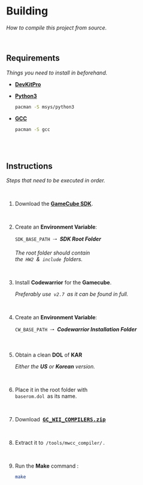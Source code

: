 
# Building

*How to compile this project from source.*

<br>

## Requirements
 
*Things you need to install in beforehand.*

- **[DevKitPro]**

- **[Python3]**

    ```sh
    pacman -S msys/python3
    ```

- **[GCC]**

    ```sh
    pacman -S gcc
    ```

<br>
<br>

## Instructions

*Steps that need to be executed in order.*

<br>

1.  Download the **[GameCube SDK]**.

    <br>

2.  Create an **Environment Variable**:

    `SDK_BASE_PATH`  🠒  ***SDK Root Folder***

    *The root folder should contain* <br>
    *the  `HW2`  &  `include`  folders.*

    <br>

3.  Install **Codewarrior** for the **Gamecube**.

    *Preferably use  `v2.7`  as it can be found in full.*

    <br>

4.  Create an **Environment Variable**:

    `CW_BASE_PATH`  🠒  ***Codewarrior Installation Folder***
    
    <br>

5.  Obtain a clean **DOL** of **KAR**

    *Either the **US** or **Korean** version.*

    <br>

6.  Place it in the root folder with <br>
    `baserom.dol`  as its name.

    <br>

7.  Download <kbd>**[GC_WII_COMPILERS.zip][GC]**</kbd>

    <br>

8.  Extract it to  `/tools/mwcc_compiler/` .

    <br>

9.  Run the **Make** command :

    ```sh
    make
    ```

<br>


<!----------------------------------------------------------------------------->

[GameCube SDK]: https://archive.org/details/GameCubeSDK
[DevKitPro]: https://devkitpro.org/wiki/Getting_Started
[Python3]: https://www.python.org/
[GCC]: https://gcc.gnu.org/
[GC]: https://cdn.discordapp.com/attachments/727918646525165659/917185027656286218/GC_WII_COMPILERS.zip
